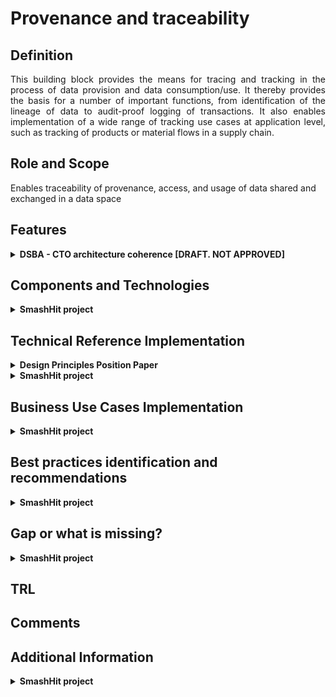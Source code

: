 # Provenance and traceability

## Definition
<div align="justify">This building block provides the means for tracing and tracking in the process of data provision and data consumption/use. It thereby provides the basis for a number of important functions, from identification of the lineage of data to audit-proof logging of transactions. It also enables implementation of a wide range of tracking use cases at application level, such as tracking of products or material flows in a supply chain.</div> 

## Role and Scope
<div allign="justify">Enables traceability of provenance, access, and usage of data shared and exchanged in a data space</div>

## Features 
<details>
  <summary><strong>DSBA - CTO architecture coherence [DRAFT. NOT APPROVED]</strong></summary>
  
- Audit-proof logging of data exchange transactions
- Data Provenance Tracking
  
</details>

## Components and Technologies
<details>
  <summary><strong>SmashHit project</strong></summary>
- Encryption module with digital signature, hashing function, web framework, unique identifier generator, watermarking, fingerprinting.
- Data use traceability component module.
</details>

## Technical Reference Implementation
<details>
  <summary><strong>Design Principles Position Paper</strong></summary>
  
<div align="justify">In the scope of a circular supply chain, there is need for providing end-to-end traceability of the status and conditions of key circular entities, like products or materials. The building block allows authorised participants to query on the status of specific products and materials, and to receive detailed information about their status and location in the circular chain.</div>
  
</details>

<details>
  <summary><strong>SmashHit project</strong></summary>
- Data use traceability component module has two purposes: (1st) to trace data flows by fingerprinting/watermarking, and (2nd) the identification of data leakages. The module addresses the need of Data Providers,  OEMs and Data Processors to get a solution which enables the identification of data leakages or misuses. Basis for this component are data fingerprinting and watermark technologies that shall enable the identification of the last data source within the smashHit ecosystem. The fingerprint or watermark will provide answers about where the leaked or misused data was located or forwarded the last time which will avoid the blaming of guiltless participants in a consent chain.
  
![image](https://user-images.githubusercontent.com/95075534/194779027-78d59008-f840-455a-ad6f-25caa2fad0ad.png)

  Figure.Application of smashHit’s Data Use Traceability Component
  
</details>

## Business Use Cases Implementation

<details>
  <summary><strong>SmashHit project</strong></summary>
 - A Data Provider get the authorization from the Data Owner to use and transfer the data to a specific list of Data Processors/Processing entities. The data is transferred from the Data Provider to different data Processors or among Data Processors. From the transfer logs, the Data Owner can view the different transactions, thus providing the transparency of data sharing.

Another use case is that a data is transferred from a Data Provider to several Processing entities which show their interest to the data. From the transfer logs and general information about Processing entities, it is possible to analyse categories of businesses interested to a specific kind of data, and perform targeted advertising to other Processing entities.
</details>

## Best practices identification and recommendations

<details>
  <summary><strong>SmashHit project</strong></summary>
While transferring data, the Data Provider and the Data Processor should make sure that the transfer respect the consent signed with the data Owner (authorized processing entities, expiration date of consent, ...). The receiving company of the data, before using that data, should make sure (using hashing, watermarking or fingerprinting technologies) that it hasn’t been tempered by a third party.
</details>

## Gap or what is missing?
<details>
  <summary><strong>SmashHit project</strong></summary>
There is no gap in our implementation, however it could be extended to perform further data analysis.
</details>

## TRL

## Comments

## Additional Information
<details>
  <summary><strong>SmashHit project</strong></summary>
https://smashhit.eu/enabling-data-use-traceability-with-smashhit/
Implementations of data analysis methods, that could be applied on any kind of data and also transfer logs, are under development and could be found here: https://github.com/D-Stiv/smashHitUBO 
 </details>
